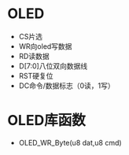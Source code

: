 # OLED

+ CS片选
+ WR向oled写数据
+ RD读数据
+ D[7:0]八位双向数据线
+ RST硬复位
+ DC命令/数据标志（0读，1写）

#  OLED库函数

+ OLED_WR_Byte(u8 dat,u8 cmd)

